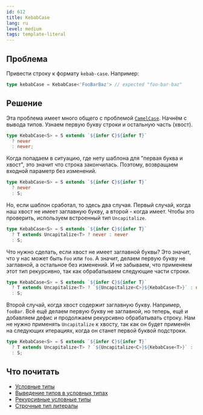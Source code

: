 ```yaml
---
id: 612
title: KebabCase
lang: ru
level: medium
tags: template-literal
---
```


## Проблема

Привести строку к формату `kebab-case`.
Например:

```typescript
type kebabCase = KebabCase<'FooBarBaz'> // expected "foo-bar-baz"
```

## Решение

Эта проблема имеет много общего с проблемой [`CamelCase`](./medium-camelcase.md).
Начнём с вывода типов.
Узнаем первую букву строки и остальную часть (хвост).

```typescript
type KebabCase<S> = S extends `${infer C}${infer T}`
  ? never
  : never;
```

Когда попадаем в ситуацию, где нету шаблона для "первая буква и хвост", это значит что строка закончилась.
Поэтому, возвращаем входной параметр без изменений.

```typescript
type KebabCase<S> = S extends `${infer C}${infer T}`
  ? never
  : S;
```

Но, если шаблон сработал, то здесь два случая.
Первый случай, когда наш хвост не имеет заглавную букву, а второй - когда имеет.
Чтобы это проверить, используем встроенный тип `Uncapitalize`.

```typescript
type KebabCase<S> = S extends `${infer C}${infer T}`
  ? T extends Uncapitalize<T> ? never : never
  : S;
```

Что нужно сделать, если хвост не имеет заглавной буквы?
Это значит, что у нас может быть `Foo` или `foo`.
А значит, делаем первую букву не заглавной, а остальное без изменений.
И не забываем, что применяем этот тип рекурсивно, так как обрабатываем следующие части строки.

```typescript
type KebabCase<S> = S extends `${infer C}${infer T}`
  ? T extends Uncapitalize<T> ? `${Uncapitalize<C>}${KebabCase<T>}` : never
  : S;
```

Второй случай, когда хвост содержит заглавную букву.
Например, `fooBar`.
Всё ещё делаем первую букву не заглавной, но теперь, ещё и добавляем дефис и продолжаем рекурсивно обрабатывать строку.
Нам не нужно применять `Uncapitalize` к хвосту, так как он будет применён на следующих итерациях, когда он станет первой буквой подстроки.

```typescript
type KebabCase<S> = S extends `${infer C}${infer T}`
  ? T extends Uncapitalize<T> ? `${Uncapitalize<C>}${KebabCase<T>}` : `${Uncapitalize<C>}-${KebabCase<T>}`
  : S;
```

## Что почитать

- [Условные типы](https://www.typescriptlang.org/docs/handbook/advanced-types.html#conditional-types)
- [Выведение типов в условных типах](https://www.typescriptlang.org/docs/handbook/advanced-types.html#type-inference-in-conditional-types)
- [Рекурсивные условные типы](https://www.typescriptlang.org/docs/handbook/release-notes/typescript-4-1.html#recursive-conditional-types)
- [Строчные тип литералы](https://www.typescriptlang.org/docs/handbook/release-notes/typescript-4-1.html#template-literal-types)
